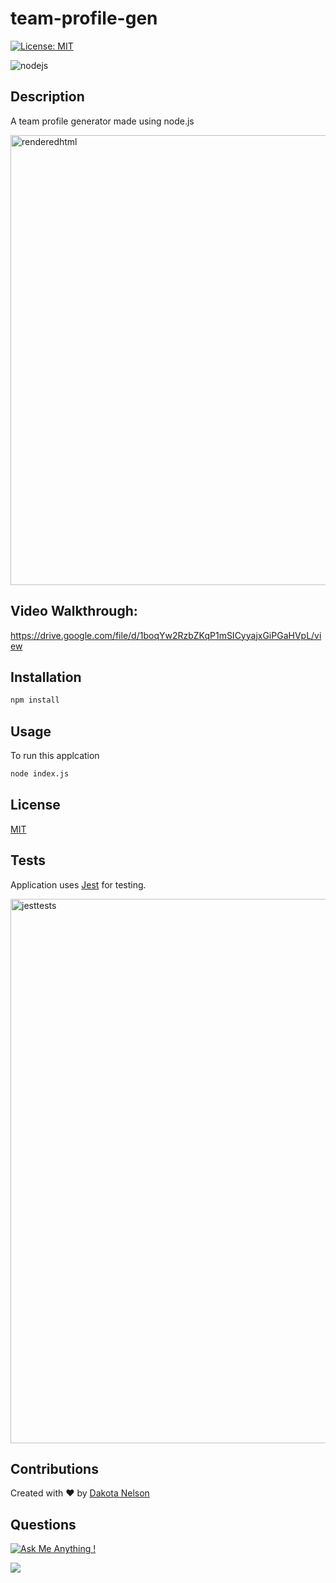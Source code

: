 # team-profile-gen

[![License: MIT](https://img.shields.io/badge/License-MIT-yellow.svg)](https://opensource.org/licenses/MIT)

![nodejs](https://user-images.githubusercontent.com/77229281/127579558-eac67862-88c5-4a33-ade8-f95803fb8d88.png)

## Description 

A team profile generator made using node.js 

<img width="720" alt="renderedhtml" src="https://user-images.githubusercontent.com/77229281/128448663-d242277e-8a35-43a0-8c53-2c92846b2e54.png">

## Video Walkthrough: 

https://drive.google.com/file/d/1boqYw2RzbZKqP1mSICyyajxGiPGaHVpL/view

## Installation

```bash
npm install
```
## Usage

To run this applcation

```bash
node index.js
```

## License 

[MIT](https://opensource.org/licenses/MIT)

## Tests

Application uses [Jest](https://jestjs.io/) for testing. 

<img width="871" alt="jesttests" src="https://user-images.githubusercontent.com/77229281/128469940-dd9d92a8-3386-47f8-8170-fe210dab7f98.png">

## Contributions

Created with ❤️ by [Dakota Nelson](https://github.com/kotalilyy)

## Questions

[![Ask Me Anything !](https://img.shields.io/badge/Ask%20me-anything-1abc9c.svg)](https://GitHub.com/Naereen/ama)

<a href="mailto:kotalilyy@gmail.com?"><img src="https://img.shields.io/badge/gmail-%23DD0031.svg?&style=for-the-badge&logo=gmail&logoColor=white"/></a>
